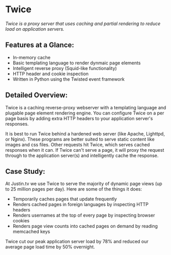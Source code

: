 # Twice #

_Twice is a proxy server that uses caching and partial rendering to reduce load on application servers._

## Features at a Glance: ##

  * In-memory cache
  * Basic templating language to render dynmaic page elements
  * Intelligent reverse proxy (Squid-like functionality)
  * HTTP header and cookie inspection
  * Written in Python using the Twisted event framework

## Detailed Overview: ##

Twice is a caching reverse-proxy webserver with a templating language and plugable page element rendering engine.  You can configure Twice on a per page basis by adding extra HTTP headers to your application server's responses.

It is best to run Twice behind a hardened web server (like Apache, Lighttpd, or Nginx).  These programs are better suited to serve static content like images and css files.  Other requests hit Twice, which serves cached responses when it can.  If Twice can't serve a page, it will proxy the request through to the application server(s) and intelligently cache the response.

## Case Study: ##

At Justin.tv we use Twice to serve the majority of dynamic page views (up to 25 million pages per day).  Here are some of the things it does:

  * Temporarily caches pages that update frequently
  * Renders cached pages in foreign languages by inspecting HTTP headers
  * Renders usernames at the top of every page by inspecting browser cookies
  * Renders page view counts into cached pages on demand by reading memcached keys

Twice cut our peak application server load by 78% and reduced our average page load time by 50% overnight.